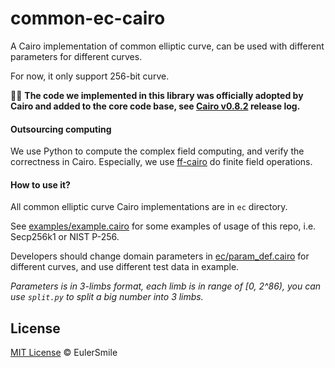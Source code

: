 # common-ec-cairo

A Cairo implementation of common elliptic curve, can be used with different parameters for different curves.

For now, it only support 256-bit curve. 

🎉🎉 __The code we implemented in this library was officially adopted by Cairo and added to the core code base, see [Cairo v0.8.2](https://github.com/starkware-libs/cairo-lang/commit/082af75faa8e3a099bae8183e017398e211121f5#diff-858e1866160c8c69a06e8cbde98843126fa185dc17e03dd5f69ffe7a6ff9d47a) release log.__

#### Outsourcing computing

We use Python to compute the complex field computing, and verify the correctness in Cairo. Especially, we use [ff-cairo](https://github.com/EulerSmile/ff-cairo) do finite field operations.

#### How to use it?

All common elliptic curve Cairo implementations are in `ec` directory.

See [examples/example.cairo](examples/example.cairo) for some examples of usage of this repo, i.e. Secp256k1 or NIST P-256.

Developers should change domain parameters in [ec/param_def.cairo](ec/param_def.cairo) for different curves, and use different test data in example.


*Parameters is in 3-limbs format, each limb is in range of [0, 2^86), you can use `split.py` to split a big number into 3 limbs.*

## License
[MIT License](https://opensource.org/licenses/MIT) © EulerSmile
